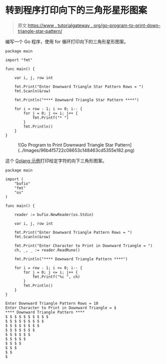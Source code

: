# 转到程序打印向下的三角形星形图案

> 原文:[https://www . tutorialgateway . org/go-program-to-print-down-triangle-star-pattern/](https://www.tutorialgateway.org/go-program-to-print-downward-triangle-star-pattern/)

编写一个 Go 程序，使用 for 循环打印向下的三角形星形图案。

```
package main

import "fmt"

func main() {

	var i, j, row int

	fmt.Print("Enter Downward Triangle Star Pattern Rows = ")
	fmt.Scanln(&row)

	fmt.Println("**** Downward Triangle Star Pattern ****")

	for i = row - 1; i >= 0; i-- {
		for j = 0; j <= i; j++ {
			fmt.Printf("* ")
		}
		fmt.Println()
	}
}
```

<figure class="wp-block-image size-large">![Go Program to Print Downward Triangle Star Pattern](../Images/96b4f5722c08653c148463cd5355e182.png)</figure>

这个 [Golang 示例](https://www.tutorialgateway.org/go-programs/)打印给定字符的向下三角形图案。

```
package main

import (
	"bufio"
	"fmt"
	"os"
)

func main() {

	reader := bufio.NewReader(os.Stdin)

	var i, j, row int

	fmt.Print("Enter Downward Triangle Pattern Rows = ")
	fmt.Scanln(&row)

	fmt.Print("Enter Character to Print in Downward Triangle = ")
	ch, _, _ := reader.ReadRune()

	fmt.Println("**** Downward Triangle Pattern ****")

	for i = row - 1; i >= 0; i-- {
		for j = 0; j <= i; j++ {
			fmt.Printf("%c ", ch)
		}
		fmt.Println()
	}
}
```

```
Enter Downward Triangle Pattern Rows = 10
Enter Character to Print in Downward Triangle = $
**** Downward Triangle Pattern ****
$ $ $ $ $ $ $ $ $ $ 
$ $ $ $ $ $ $ $ $ 
$ $ $ $ $ $ $ $ 
$ $ $ $ $ $ $ 
$ $ $ $ $ $ 
$ $ $ $ $ 
$ $ $ $ 
$ $ $ 
$ $ 
$ 
```